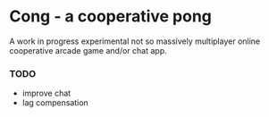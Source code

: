 # Cong - a cooperative pong

A work in progress experimental not so massively multiplayer online cooperative arcade game and/or chat app.

### TODO
- improve chat
- lag compensation